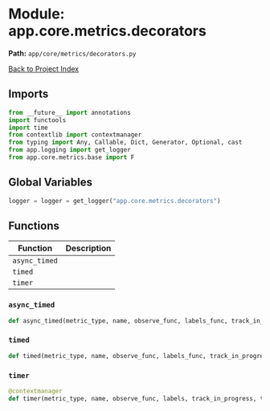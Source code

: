 # Module: app.core.metrics.decorators

**Path:** `app/core/metrics/decorators.py`

[Back to Project Index](../../../../index.md)

## Imports
```python
from __future__ import annotations
import functools
import time
from contextlib import contextmanager
from typing import Any, Callable, Dict, Generator, Optional, cast
from app.logging import get_logger
from app.core.metrics.base import F
```

## Global Variables
```python
logger = logger = get_logger("app.core.metrics.decorators")
```

## Functions

| Function | Description |
| --- | --- |
| `async_timed` |  |
| `timed` |  |
| `timer` |  |

### `async_timed`
```python
def async_timed(metric_type, name, observe_func, labels_func, track_in_progress, track_in_progress_func, in_progress_metric) -> Callable[([F], F)]:
```

### `timed`
```python
def timed(metric_type, name, observe_func, labels_func, track_in_progress, track_in_progress_func, in_progress_metric) -> Callable[([F], F)]:
```

### `timer`
```python
@contextmanager
def timer(metric_type, name, observe_func, labels, track_in_progress, track_in_progress_func, in_progress_metric) -> Generator[(None, None, None)]:
```

